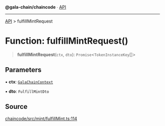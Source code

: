 **@gala-chain/chaincode** ∙ [API](../exports.md)

***

[API](../exports.md) > fulfillMintRequest

# Function: fulfillMintRequest()

> **fulfillMintRequest**(`ctx`, `dto`): `Promise`\<`TokenInstanceKey`[]\>

## Parameters

▪ **ctx**: [`GalaChainContext`](../classes/GalaChainContext.md)

▪ **dto**: `FulfillMintDto`

## Source

[chaincode/src/mint/fulfillMint.ts:114](https://github.com/GalaChain/sdk/blob/bcbbb18/chaincode/src/mint/fulfillMint.ts#L114)
